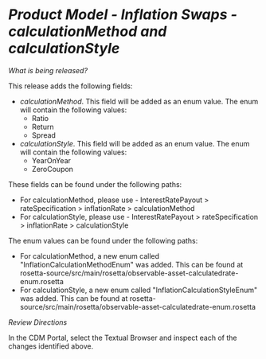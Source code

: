# *Product Model - Inflation Swaps - calculationMethod and calculationStyle*

_What is being released?_

This release adds the following fields:

- *calculationMethod*. This field will be added as an enum value. The enum will contain the following values:
  - Ratio
  - Return
  - Spread
- *calculationStyle*. This field will be added as an enum value. The enum will contain the following values:
  - YearOnYear
  - ZeroCoupon

These fields can be found under the following paths:

- For calculationMethod, please use - InterestRatePayout > rateSpecification > inflationRate > calculationMethod
- For calculationStyle, please use - InterestRatePayout > rateSpecification > inflationRate > calculationStyle

The enum values can be found under the following paths:

- For calculationMethod, a new enum called "InflationCalculationMethodEnum" was added. This can be found at rosetta-source/src/main/rosetta/observable-asset-calculatedrate-enum.rosetta
- For calculationStyle, a new enum called "InflationCalculationStyleEnum" was added. This can be found at rosetta-source/src/main/rosetta/observable-asset-calculatedrate-enum.rosetta

_Review Directions_

In the CDM Portal, select the Textual Browser and inspect each of the changes identified above.
